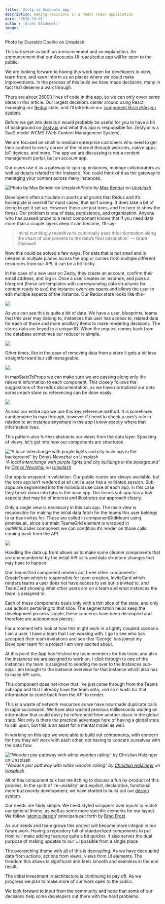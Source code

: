 ```yaml
---
title: 'Zesty.io Accounts app'
description: making decisions in a react redux application
date: '2018-10-01'
author: 'Grant Glidewell'
image: ''
---
```


Photo by Everaldo Coelho on Unsplash

This will serve as both an announcement and an explanation. An announcement that our [Accounts-UI react/redux app](https://github.com/zesty-io/accounts-ui) will be open to the public.

We are looking forward to having this work open for developers to view, learn from, and even inform us on places where we could make improvements. In the process of this build we have made decisions, many in fact that deserve a walk through.

There are about 25000 lines of code in this app, so we can only cover _some_ ideas in this article. Our largest decisions center around using React, managing our [Redux](https://github.com/reduxjs/react-redux) state, and I’ll introduce our [component library/design system](https://github.com/zesty-io/design-system).

Before we get into details it would probably be useful for you to have a bit of background on [Zesty.io](https://www.zesty.io) and what this app is responsible for. Zesty.io is a SaaS model WCMS (Web Content Management System).

We are focused on small to medium enterprise customers who need to get their content to every corner of the internet through websites, native apps, IoT devices, and more. The app we are discussing is not a content management portal, but an account app.

Our users use it as a gateway to spin up instances, manage collaborators as well as details related to the instance. You could think of it as the gateway to managing your content across many instances.

![Photo by [Max Bender](https://unsplash.com/@maxwbender?utm_source=medium&utm_medium=referral) on [Unsplash](https://unsplash.com?utm_source=medium&utm_medium=referral)](https://cdn-images-1.medium.com/max/8946/0*FlylgvkY2C7iTpAL)_Photo by [Max Bender](https://unsplash.com/@maxwbender?utm_source=medium&utm_medium=referral) on [Unsplash](https://unsplash.com?utm_source=medium&utm_medium=referral)_

Developers often articulate in snorts and grunts that Redux and it’s boilerplate is overkill for most cases, that isn’t wrong. It does take a bit of doing to get it set up. However those are just trees, and I’m here to show the forest. Our problem is one of data, persistence, and organization. Anyone who has passed props to a react component knows that if you need data more than a couple layers deep it can become, I’ll say-

> ‘mind numbingly repetitive to continually pass this information along the chain of components to the data’s final destination’. — Grant Glidewell

Now this could be solved a few ways. For data that is not small and is needed in multiple places across the app or comes from multiple different resources from our API, it can be a bit tricky.

In the case of a new user on Zesty, they create an account, confirm their email address, and log in. Once a user creates an instance, and picks a blueprint (these are templates with corresponding data structures for content ready to use) the instance overview opens and allows the user to edit multiple aspects of the instance. Our Redux store looks like this-

![](https://cdn-images-1.medium.com/max/2000/1*tVbF6WtI9SS-YJukVL5VLw.png)

As you can see this is quite a bit of data. We have a user, blueprints, teams that this user may belong to, instances this user has access to, related data for each of those and more ancillary items to make rendering decisions. The stores data are keyed to a unique ID. When the request comes back from the database sometimes our reducer is simple.

![](https://cdn-images-1.medium.com/max/2388/1*YOKKjtMsdVVtbVrjtPf1FQ.png)

Other times, like in the case of removing data from a store it gets a bit less straightforward but still manageable.

![](https://cdn-images-1.medium.com/max/2792/1*OTzVJ0BsoP930MsYJtTkJQ.png)

In mapStateToProps we can make sure we are passing along only the relevant information to each component. This closely follows the suggestions of the redux documentation, as we have normalized our data across each store so referencing can be done easily.

![](https://cdn-images-1.medium.com/max/2352/1*n3W_wn0aH9mWIveMAMQmGQ.png)

Across our entire app we use this key reference method. It is sometimes cumbersome to map through, however if I need to check a user’s role in relation to an instance anywhere in the app I know exactly where that information lives.

This pattern also further abstracts our views from the data layer. Speaking of views, let’s get into how our components are structured.

![“A local interchange with purple lights and city buildings in the background” by [Denys Nevozhai](https://unsplash.com/@dnevozhai?utm_source=medium&utm_medium=referral) on [Unsplash](https://unsplash.com?utm_source=medium&utm_medium=referral)](https://cdn-images-1.medium.com/max/10028/0*qRGGC-MKW43I5aFw)_“A local interchange with purple lights and city buildings in the background” by [Denys Nevozhai](https://unsplash.com/@dnevozhai?utm_source=medium&utm_medium=referral) on [Unsplash](https://unsplash.com?utm_source=medium&utm_medium=referral)_

Our app is wrapped in validation. Our public routes are always available, but the core app isn’t rendered at all until a user has a validated session. Sub-apps are segmented into the individual use case of each app, in this case they break down into tabs in the main app. Our teams sub app has a few aspects that may be of interest and illustrates our approach clearly.

Only a single view is necessary in this sub app. The main view is responsible for making the initial data fetch for the teams this user belongs to or has invites for. These are called in componentDidMount using promise.all, since our main TeamsGrid element is wrapped in ourWithLoader component we can condition it’s render on those calls coming back from the API.

![](https://cdn-images-1.medium.com/max/2048/1*agwfFGSHBtxaAx45qtiTNw.png)

Handling the data up front allows us to make some cleaner components that are unencumbered by the initial API calls and data structure changes that may have to happen.

Our TeamsGrid component renders out three other components- CreateTeam which is responsible for team creation, InviteCard which renders teams a user does not have access to yet but is invited to, and TeamCard showing what other users are on a team and what instances the team is assigned to.

Each of these components deals only with a thin slice of the state, and only use actions pertaining to that slice. The segmentation helps keep the development process simple, these concerns have been decoupled and therefore are autonomous pieces.

For a moment let’s look at how this might work in a tightly coupled scenario. I am a user, I have a team that I am working with. I go to see who has accepted their team invitations and see that ‘George’ has joined my Developer team for a project I am very excited about.

At this point the App has fetched my team members for this team, and also the instances we are assigned to work on. I click through to one of the instances my team is assigned to sending me over to the Instances sub-app. I am brought to the instance overview for that instance which also has to make API calls.

This component does not know that I’ve just come through from the Teams sub-app and that I already have the team data, and so it waits for that information to come back from the API to render.

This is a waste of network resources as we have now made duplicate calls in rapid succession. We have also wasted precious milliseconds waiting on information that could easily be referenced from another place in the global state. Not only is there the practical advantage here of having a global state to call upon, but this is an asset for a mental model as well.

In working on this app we were able to build out components, with concern for how they will work with each other, not having to concern ourselves with the data flow.

![“Wooden pier pathway with white wooden railing” by [Christian Holzinger](https://unsplash.com/@pixelatelier?utm_source=medium&utm_medium=referral) on [Unsplash](https://unsplash.com?utm_source=medium&utm_medium=referral)](https://cdn-images-1.medium.com/max/10944/0*sNGK8b2ai33O7Imw)_“Wooden pier pathway with white wooden railing” by [Christian Holzinger](https://unsplash.com/@pixelatelier?utm_source=medium&utm_medium=referral) on [Unsplash](https://unsplash.com?utm_source=medium&utm_medium=referral)_

All of this component talk has me itching to discuss a fun by-product of this process. In the spirit of ‘re-usability’ and explicit, declarative, functional, more buzzwordy development; we have started to build out our [design system](https://github.com/zesty-io/design-system).

Our needs are fairly simple. We need styled wrappers over inputs to match our general theme, as well as some more specific elements for our layout. We follow ‘[atomic design](http://bradfrost.com/blog/post/atomic-web-design/)’ principals put forth by [Brad Frost](http://bradfrost.com/).

As our needs and team grows this project will become more integral in our future work. Having a repository full of standardized components to pull from will make adding features quite a bit quicker. It also serves the dual purpose of making updates to our UI possible from a single place.

The overarching theme with all of this is decoupling. As we have decoupled data from actions, actions from views, views from UI elements. The freedom this allows is significant and feels smooth and seamless in the end result.

The initial investment in architecture is continuing to pay off. As we progress we plan to make more of our work open to the public.

We look forward to input from the community and hope that some of our decisions help some developers out there with the hard problems.
